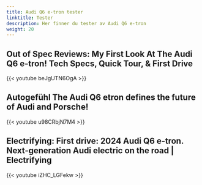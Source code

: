 ```yaml
---
title: Audi Q6 e-tron tester
linktitle: Tester
description: Her finner du tester av Audi Q6 e-tron
weight: 20
---
```


## Out of Spec Reviews: My First Look At The Audi Q6 e-tron! Tech Specs, Quick Tour, & First Drive

{{< youtube beJgUTN6OgA >}}

## Autogefühl The Audi Q6 etron defines the future of Audi and Porsche!

{{< youtube u98CRbjN7M4 >}}


## Electrifying: First drive: 2024 Audi Q6 e-tron. Next-generation Audi electric on the road | Electrifying

{{< youtube iZHC_LGFekw >}}

